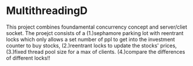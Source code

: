 # MultithreadingD

This project combines foundamental concurrency concept and server/cliet socket. 
The proejct consists of a
(1.)sephamore parking lot with reentrant locks which only allows a set number of ppl 
to get into the investment counter to buy stocks,
(2.)reentrant locks to update the stocks' prices,
(3.)fixed thread pool size for a max of clients.
(4.)compare the differences of different locks!!
